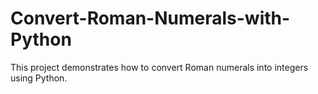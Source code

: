 # Convert-Roman-Numerals-with-Python
This project demonstrates how to convert Roman numerals into integers using Python.
